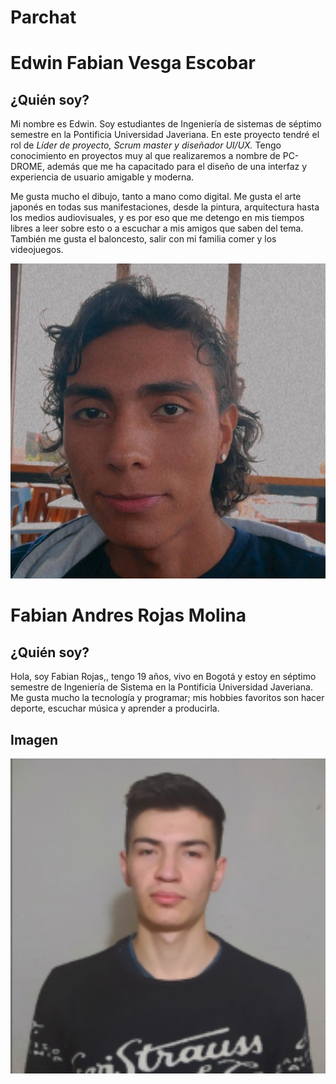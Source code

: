 # Parchat
# Edwin Fabian Vesga Escobar
## ¿Quién soy?
Mi nombre es Edwin. Soy estudiantes de Ingeniería de sistemas de séptimo semestre en la Pontificia Universidad Javeriana.
En este proyecto tendré el rol de _Líder de proyecto, Scrum master y diseñador UI/UX._ Tengo conocimiento en proyectos muy
al que realizaremos a nombre de PC-DROME, además que me ha capacitado para el diseño de una interfaz y experiencia de
usuario amigable y moderna.

Me gusta mucho el dibujo, tanto a mano como digital. Me gusta el arte japonés en todas sus manifestaciones, desde la pintura, arquitectura hasta los medios audiovisuales, y es por eso que me detengo en mis tiempos libres a leer sobre esto o a escuchar a mis amigos que saben del tema. También me gusta el baloncesto, salir con mi familia comer y los videojuegos.

<img src="https://github.com/FundIngSoft202110/PC-Drome/blob/1a4ad785ae15985e51b78318c44fbf466d5e31a8/Integrantes/Edwin.jpeg" alt="Edwin Vesga_Imagen" width="560"/>

# Fabian Andres Rojas Molina
## ¿Quién soy?
Hola, soy Fabian Rojas,, tengo 19 años, vivo en Bogotá y estoy en séptimo semestre de Ingeniería de Sistema en la Pontificia Universidad Javeriana. Me gusta mucho la tecnología y programar; mis hobbies favoritos son hacer deporte, escuchar música y aprender a producirla.
## Imagen
<img src="https://github.com/FundIngSoft202110/PC-Drome/blob/main/Integrantes/Fabian.png" alt="Fabian Rojas_Imagen" width="560"/>
